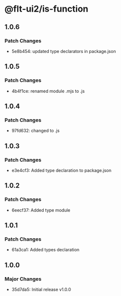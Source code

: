 # @flt-ui2/is-function

## 1.0.6

### Patch Changes

- 5e8b454: updated type declarators in package.json

## 1.0.5

### Patch Changes

- 4b4f1ce: renamed module .mjs to .js

## 1.0.4

### Patch Changes

- 97fd632: changed to .js

## 1.0.3

### Patch Changes

- e3e4cf3: Added type declaration to package.json

## 1.0.2

### Patch Changes

- 6eecf37: Added type module

## 1.0.1

### Patch Changes

- 61a3ca1: Added types declaration

## 1.0.0

### Major Changes

- 35d7da5: Initial release v1.0.0

